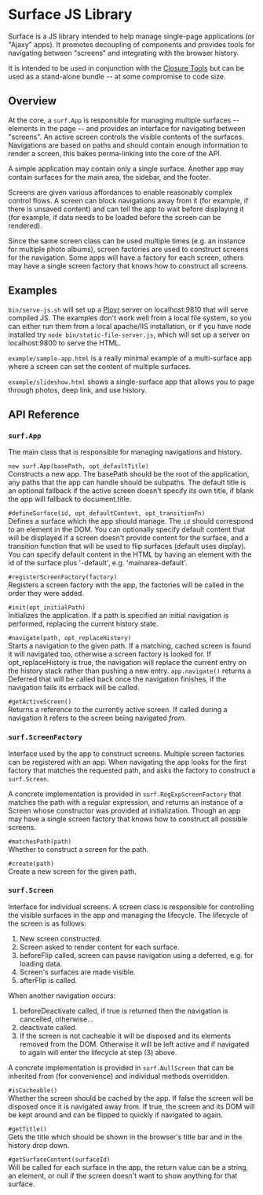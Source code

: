 Surface JS Library
==================

Surface is a JS library intended to help manage single-page applications (or "Ajaxy" apps).  It promotes decoupling of components and provides tools for navigating between "screens" and integrating with the browser history.

It is intended to be used in conjunction with the [Closure Tools](http://code.google.com/closure/) but can be used as a stand-alone bundle -- at some compromise to code size.

Overview
--------

At the core, a `surf.App` is responsible for managing multiple surfaces -- elements in the page -- and provides an interface for navigating between "screens".  An active screen controls the visible contents of the surfaces.  Navigations are based on paths and should contain enough information to render a screen, this bakes perma-linking into the core of the API.

A simple application may contain only a single surface.  Another app may contain surfaces for the main area, the sidebar, and the footer.

Screens are given various affordances to enable reasonably complex control flows.  A screen can block navigations away from it (for example, if there is unsaved content) and can tell the app to wait before displaying it (for example, if data needs to be loaded before the screen can be rendered).

Since the same screen class can be used multiple times (e.g. an instance for multiple photo albums), screen factories are used to construct screens for the navigation.  Some apps will have a factory for each screen, others may have a single screen factory that knows how to construct all screens.

Examples
-------

`bin/serve-js.sh` will set up a [Plovr](http://www.plovr.com/) server on localhost:9810 that will serve compiled JS.  The examples don't work well from a local file system, so you can either run them from a local apache/IIS installation, or if you have node installed try `node bin/static-file-server.js`, which will set up a server on localhost:9800 to serve the HTML.

`example/sample-app.html` is a really minimal example of a multi-surface app where a screen can set the content of multiple surfaces.

`example/slideshow.html` shows a single-surface app that allows you to page through photos, deep link, and use history. 


API Reference
-------------

### `surf.App` #

The main class that is responsible for managing navigations and history.

`new surf.App(basePath, opt_defaultTitle)`  
Constructs a new app.  The basePath should be the root of the application, any paths that the app can handle should be subpaths.  The default title is an optional fallback if the active screen doesn't specify its own title, if blank the app will fallback to document.title.

`#defineSurface(id, opt_defaultContent, opt_transitionFn)`  
Defines a surface which the app should manage.  The `id` should correspond to an element in the DOM.  You can optionally specify default content that will be displayed if a screen doesn't provide content for the surface, and a transition function that will be used to flip surfaces (default uses display).  You can specify default content in the HTML by having an element with the id of the surface plus '-default', e.g. 'mainarea-default'.

`#registerScreenFactory(factory)`  
Registers a screen factory with the app, the factories will be called in the order they were added.

`#init(opt_initialPath)`  
Initializes the application.  If a path is specified an initial navigation is performed, replacing the current history state.

`#navigate(path, opt_replaceHistory)`  
Starts a navigation to the given path.  If a matching, cached screen is found it will navigated too, otherwise a screen factory is looked for.  If opt_replaceHistory is true, the navigation will replace the current entry on the history stack rather than pushing a new entry.  `app.navigate()` returns a Deferred that will be called back once the navigation finishes, if the navigation fails its errback will be called.

`#getActiveScreen()`  
Returns a reference to the currently active screen.  If called during a navigation it refers to the screen being navigated _from_. 

### `surf.ScreenFactory` #

Interface used by the app to construct screens.  Multiple screen factories can be registered with an app.  When navigating the app looks for the first factory that matches the requested path, and asks the factory to construct a `surf.Screen`. 

A concrete implementation is provided in `surf.RegExpScreenFactory` that matches the path with a regular expression, and returns an instance of a Screen whose constructor was provided at initialization.  Though an app may have a single screen factory that knows how to construct all possible screens.

`#matchesPath(path)`  
Whether to construct a screen for the path.  

`#create(path)`  
Create a new screen for the given path.


### `surf.Screen` #

Interface for individual screens.  A screen class is responsible for controlling the visible surfaces in the app and managing the lifecycle. The lifecycle of the screen is as follows:

1. New screen constructed.
2. Screen asked to render content for each surface.
3. beforeFlip called, screen can pause navigation using a deferred, e.g. for loading data.
4. Screen's surfaces are made visible.
5. afterFlip is called.

When another navigation occurs:

1. beforeDeactivate called, if true is returned then the navigation is cancelled, otherwise...
2. deactivate called.
3. If the screen is not cacheable it will be disposed and its elements removed from the DOM.  Otherwise it will be left active and if navigated to again will enter the lifecycle at step (3) above.

A concrete implementation is provided in `surf.NullScreen` that can be inherited from (for convenience) and individual methods overridden.

`#isCacheable()`  
Whether the screen should be cached by the app.  If false the screen will be disposed once it is navigated away from.  If true, the screen and its DOM will be kept around and can be flipped to quickly if navigated to again.

`#getTitle()`  
Gets the title which should be shown in the browser's title bar and in the history drop down.

`#getSurfaceContent(surfaceId)`  
Will be called for each surface in the app, the return value can be a string, an element, or null if the screen doesn't want to show anything for that surface.